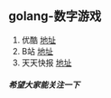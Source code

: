 ## golang-数字游戏
1. 优酷 [地址](https://v.youku.com/v_show/id_XMzc5ODU3NDA4NA==.html)
1. B站 [地址](https://www.bilibili.com/video/av30376896)
1. 天天快报 [地址](http://kuaibao.qq.com/s/20180826V10W7K00)

##### 希望大家能关注一下

